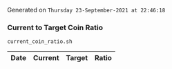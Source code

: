 Generated on `Thursday 23-September-2021 at 22:46:18`

### Current to Target Coin Ratio
`current_coin_ratio.sh`

Date|Current|Target|Ratio
---|---|---|---
